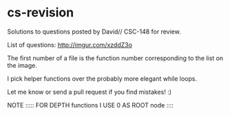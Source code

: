 cs-revision
===========

Solutions to questions posted by David// CSC-148 for review. 

List of questions: http://imgur.com/xzddZ3o

The first number of a file is the function number corresponding to the list on the image.

I pick helper functions over the probably more elegant while loops.

Let me know or send a pull request if you find mistakes! :)

NOTE ::::: FOR DEPTH functions I USE 0 AS ROOT node ::::

